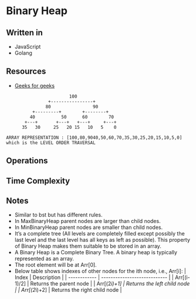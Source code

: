 # **Binary Heap**

## Written in
* JavaScript
* Golang

## Resources
* [Geeks for geeks](https://www.geeksforgeeks.org/binary-heap/) 

```
                        100
                +----------------+
               80                90
          +---------+        +--------+ 
         40          50      60        70
       +---+       +---+   +---+     +---+
      35   30     25   20 15   10   5    0

ARRAY REPRESENTATION : [100,80,9040,50,60,70,35,30,25,20,15,10,5,0] which is the LEVEL ORDER TRAVERSAL
```

## Operations


## Time Complexity


## Notes
* Similar to bst but has different rules.
* In MaxBinaryHeap parent nodes are larger than child nodes.
* In MinBinaryHeap parent nodes are smaller than child nodes.
* It’s a complete tree (All levels are completely filled except possibly the last level and the last level has all keys as left as possible). This property of Binary Heap makes them suitable to be stored in an array.
* A Binary Heap is a Complete Binary Tree. A binary heap is typically represented as an array.
* The root element will be at Arr[0].
* Below table shows indexes of other nodes for the ith node, i.e., Arr[i]:
| Index        | Description                  |
| ------------ | ---------------------------- |
| Arr[(i-1)/2] | Returns the parent node      |
| Arr[(2*i)+1] | Returns the left child node  |
| Arr[(2*i)+2] | Returns the right child node |

